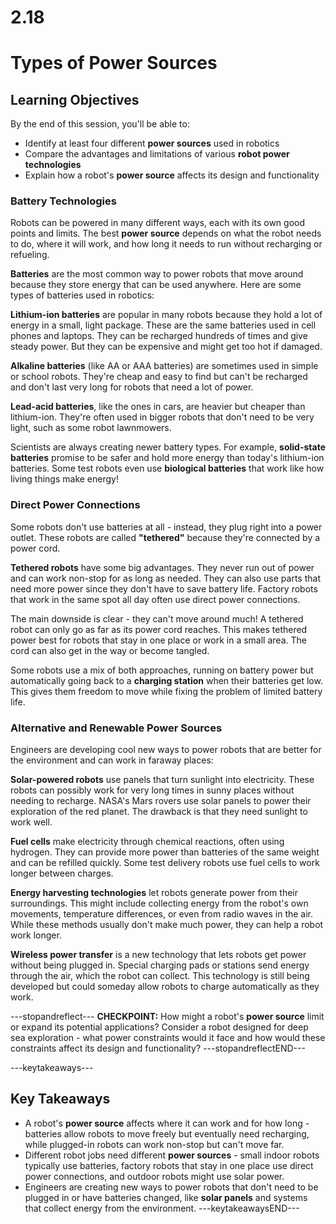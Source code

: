 # 2.18
# **Types of Power Sources**

## **Learning Objectives**

By the end of this session, you'll be able to:
- Identify at least four different **power sources** used in robotics
- Compare the advantages and limitations of various **robot power technologies**
- Explain how a robot's **power source** affects its design and functionality

### **Battery Technologies**
Robots can be powered in many different ways, each with its own good points and limits. The best **power source** depends on what the robot needs to do, where it will work, and how long it needs to run without recharging or refueling.

**Batteries** are the most common way to power robots that move around because they store energy that can be used anywhere. Here are some types of batteries used in robotics:

**Lithium-ion batteries** are popular in many robots because they hold a lot of energy in a small, light package. These are the same batteries used in cell phones and laptops. They can be recharged hundreds of times and give steady power. But they can be expensive and might get too hot if damaged.

**Alkaline batteries** (like AA or AAA batteries) are sometimes used in simple or school robots. They're cheap and easy to find but can't be recharged and don't last very long for robots that need a lot of power.

**Lead-acid batteries**, like the ones in cars, are heavier but cheaper than lithium-ion. They're often used in bigger robots that don't need to be very light, such as some robot lawnmowers.

Scientists are always creating newer battery types. For example, **solid-state batteries** promise to be safer and hold more energy than today's lithium-ion batteries. Some test robots even use **biological batteries** that work like how living things make energy!

### **Direct Power Connections**

Some robots don't use batteries at all - instead, they plug right into a power outlet. These robots are called **"tethered"** because they're connected by a power cord.

**Tethered robots** have some big advantages. They never run out of power and can work non-stop for as long as needed. They can also use parts that need more power since they don't have to save battery life. Factory robots that work in the same spot all day often use direct power connections.

The main downside is clear - they can't move around much! A tethered robot can only go as far as its power cord reaches. This makes tethered power best for robots that stay in one place or work in a small area. The cord can also get in the way or become tangled.

Some robots use a mix of both approaches, running on battery power but automatically going back to a **charging station** when their batteries get low. This gives them freedom to move while fixing the problem of limited battery life.

### **Alternative and Renewable Power Sources**

Engineers are developing cool new ways to power robots that are better for the environment and can work in faraway places:

**Solar-powered robots** use panels that turn sunlight into electricity. These robots can possibly work for very long times in sunny places without needing to recharge. NASA's Mars rovers use solar panels to power their exploration of the red planet. The drawback is that they need sunlight to work well.

**Fuel cells** make electricity through chemical reactions, often using hydrogen. They can provide more power than batteries of the same weight and can be refilled quickly. Some test delivery robots use fuel cells to work longer between charges.

**Energy harvesting technologies** let robots generate power from their surroundings. This might include collecting energy from the robot's own movements, temperature differences, or even from radio waves in the air. While these methods usually don't make much power, they can help a robot work longer.

**Wireless power transfer** is a new technology that lets robots get power without being plugged in. Special charging pads or stations send energy through the air, which the robot can collect. This technology is still being developed but could someday allow robots to charge automatically as they work.

---stopandreflect---
**CHECKPOINT:** How might a robot's **power source** limit or expand its potential applications? Consider a robot designed for deep sea exploration - what power constraints would it face and how would these constraints affect its design and functionality?
---stopandreflectEND---

---keytakeaways---
## **Key Takeaways**
- A robot's **power source** affects where it can work and for how long - batteries allow robots to move freely but eventually need recharging, while plugged-in robots can work non-stop but can't move far.
- Different robot jobs need different **power sources** - small indoor robots typically use batteries, factory robots that stay in one place use direct power connections, and outdoor robots might use solar power.
- Engineers are creating new ways to power robots that don't need to be plugged in or have batteries changed, like **solar panels** and systems that collect energy from the environment.
---keytakeawaysEND---